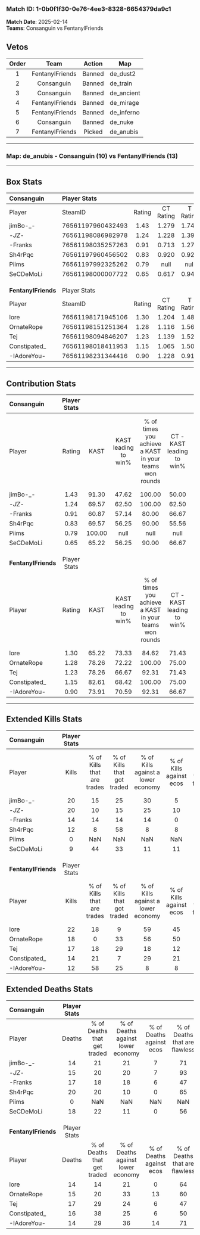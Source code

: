 ### Match ID: 1-0b0f1f30-0e76-4ee3-8328-6654379da9c1  
**Match Date**: 2025-02-14  
**Teams**: Consanguin vs FentanylFriends  

## Vetos  

| Order | Team | Action | Map |
| :---: | :--: | :----: | --- |
| 1 | FentanylFriends | Banned | de_dust2 |
| 2 | Consanguin | Banned | de_train |
| 3 | Consanguin | Banned | de_ancient |
| 4 | FentanylFriends | Banned | de_mirage |
| 5 | FentanylFriends | Banned | de_inferno |
| 6 | Consanguin | Banned | de_nuke |
| 7 | FentanylFriends | Picked | de_anubis |

---  

### **Map**: de_anubis - Consanguin (10) vs FentanylFriends (13)  
---  

## Box Stats  

| **Consanguin**      | Player Stats      |        |           |          |        |      |       |         |        |      |     |
| :- | :- | :-: | :-: | :-: | :-: | :-: | :-: | :-: | :-: | :-: | :-: |
| Player              | SteamID           | Rating | CT Rating | T Rating |  KAST  | ADR  | Kills | Assists | Deaths | K/D  | HS% |
| jimBo-_-            | 76561197960432493 |  1.43  |   1.279   |  1.741   | 91.30  | 80.7 |  20   |    4    |   14   | 1.43 | 45  |
| -_JZ_-              | 76561198086982978 |  1.24  |   1.228   |  1.391   | 69.57  | 77.8 |  20   |    3    |   15   | 1.33 | 55  |
| -Franks             | 76561198035257263 |  0.91  |   0.713   |  1.279   | 60.87  | 78.3 |  14   |    6    |   17   | 0.82 | 42  |
| Sh4rPqc             | 76561197960456502 |  0.83  |   0.920   |  0.922   | 69.57  | 70.5 |  12   |   10    |   20   | 0.60 | 16  |
| Piims               | 76561197992325262 |  0.79  |   null    |   null   | 100.00 | 0.0  |   0   |    0    |   0    | 0.00 |  0  |
| SeCDeMoLi           | 76561198000007722 |  0.65  |   0.617   |  0.940   | 65.22  | 50.5 |   9   |    6    |   18   | 0.50 | 44  |
|                     |                   |        |           |          |        |      |       |         |        |      |     |
|                     |                   |        |           |          |        |      |       |         |        |      |     |
|                     |                   |        |           |          |        |      |       |         |        |      |     |
| **FentanylFriends** | Player Stats      |        |           |          |        |      |       |         |        |      |     |
| Player              | SteamID           | Rating | CT Rating | T Rating |  KAST  | ADR  | Kills | Assists | Deaths | K/D  | HS% |
| lore                | 76561198171945106 |  1.30  |   1.204   |  1.486   | 65.22  | 80.0 |  22   |    2    |   14   | 1.57 | 59  |
| OrnateRope          | 76561198151251364 |  1.28  |   1.116   |  1.569   | 78.26  | 90.5 |  18   |    6    |   15   | 1.20 | 66  |
| Tej                 | 76561198094846207 |  1.23  |   1.139   |  1.528   | 78.26  | 94.0 |  17   |   11    |   17   | 1.00 | 47  |
| Constipated_        | 76561198018411953 |  1.15  |   1.065   |  1.504   | 82.61  | 84.5 |  14   |   14    |   16   | 0.88 | 28  |
| -IAdoreYou-         | 76561198231344416 |  0.90  |   1.228   |  0.918   | 73.91  | 47.8 |  12   |    4    |   14   | 0.86 | 41  |
---  

## Contribution Stats  

| **Consanguin**      | Player Stats |        |                      |                                                        |                           |                                                             |                          |                                                            |
| :- | :-: | :-: | :-: | :-: | :-: | :-: | :-: | :-: |
| Player              |    Rating    |  KAST  | KAST leading to win% | % of times you achieve a KAST in your teams won rounds | CT - KAST leading to win% | CT - % of times you achieve a KAST in your teams won rounds | T - KAST leading to win% | T - % of times you achieve a KAST in your teams won rounds |
| jimBo-_-            |     1.43     | 91.30  |        47.62         |                         100.00                         |           50.00           |                           100.00                            |          45.45           |                           100.00                           |
| -_JZ_-              |     1.24     | 69.57  |        62.50         |                         100.00                         |           62.50           |                           100.00                            |          62.50           |                           100.00                           |
| -Franks             |     0.91     | 60.87  |        57.14         |                         80.00                          |           66.67           |                            80.00                            |          50.00           |                           80.00                            |
| Sh4rPqc             |     0.83     | 69.57  |        56.25         |                         90.00                          |           55.56           |                           100.00                            |          57.14           |                           80.00                            |
| Piims               |     0.79     | 100.00 |         null         |                          null                          |           null            |                            null                             |           null           |                            null                            |
| SeCDeMoLi           |     0.65     | 65.22  |        56.25         |                         90.00                          |           66.67           |                            80.00                            |          50.00           |                           100.00                           |
|                     |              |        |                      |                                                        |                           |                                                             |                          |                                                            |
|                     |              |        |                      |                                                        |                           |                                                             |                          |                                                            |
|                     |              |        |                      |                                                        |                           |                                                             |                          |                                                            |
| **FentanylFriends** | Player Stats |        |                      |                                                        |                           |                                                             |                          |                                                            |
| Player              |    Rating    |  KAST  | KAST leading to win% | % of times you achieve a KAST in your teams won rounds | CT - KAST leading to win% | CT - % of times you achieve a KAST in your teams won rounds | T - KAST leading to win% | T - % of times you achieve a KAST in your teams won rounds |
| lore                |     1.30     | 65.22  |        73.33         |                         84.62                          |           71.43           |                            83.33                            |          75.00           |                           85.71                            |
| OrnateRope          |     1.28     | 78.26  |        72.22         |                         100.00                         |           75.00           |                           100.00                            |          70.00           |                           100.00                           |
| Tej                 |     1.23     | 78.26  |        66.67         |                         92.31                          |           71.43           |                            83.33                            |          63.64           |                           100.00                           |
| Constipated_        |     1.15     | 82.61  |        68.42         |                         100.00                         |           75.00           |                           100.00                            |          63.64           |                           100.00                           |
| -IAdoreYou-         |     0.90     | 73.91  |        70.59         |                         92.31                          |           66.67           |                           100.00                            |          75.00           |                           85.71                            |
---  

## Extended Kills Stats  

| **Consanguin**      | Player Stats |                            |                            |                                    |                         |                              |                                 |                                       |                    |           |
| :- | :-: | :-: | :-: | :-: | :-: | :-: | :-: | :-: | :-: | :-: |
| Player              |    Kills     | % of Kills that are trades | % of Kills that got traded | % of Kills against a lower economy | % of Kills against ecos | % of Kills that are flawless | % of Kills that are close duels | % of Kills that are assisted by flash | Pistol Round Kills | AWP Kills |
| jimBo-_-            |      20      |             15             |             25             |                 30                 |            5            |              60              |                0                |                   0                   |         2          |     5     |
| -_JZ_-              |      20      |             10             |             15             |                 25                 |           10            |              50              |               20                |                   0                   |         4          |     0     |
| -Franks             |      14      |             14             |             14             |                 14                 |            0            |              71              |                7                |                   0                   |         1          |     0     |
| Sh4rPqc             |      12      |             8              |             58             |                 8                  |            8            |              42              |               17                |                   0                   |         0          |     1     |
| Piims               |      0       |            NaN             |            NaN             |                NaN                 |           NaN           |             NaN              |               NaN               |                  NaN                  |        null        |   null    |
| SeCDeMoLi           |      9       |             44             |             33             |                 11                 |           11            |              67              |                0                |                   0                   |         1          |     0     |
|                     |              |                            |                            |                                    |                         |                              |                                 |                                       |                    |           |
|                     |              |                            |                            |                                    |                         |                              |                                 |                                       |                    |           |
|                     |              |                            |                            |                                    |                         |                              |                                 |                                       |                    |           |
| **FentanylFriends** | Player Stats |                            |                            |                                    |                         |                              |                                 |                                       |                    |           |
| Player              |    Kills     | % of Kills that are trades | % of Kills that got traded | % of Kills against a lower economy | % of Kills against ecos | % of Kills that are flawless | % of Kills that are close duels | % of Kills that are assisted by flash | Pistol Round Kills | AWP Kills |
| lore                |      22      |             18             |             9              |                 59                 |           45            |              77              |                0                |                   5                   |         1          |     0     |
| OrnateRope          |      18      |             0              |             33             |                 56                 |           50            |              72              |               11                |                   0                   |         0          |     0     |
| Tej                 |      17      |             18             |             29             |                 18                 |           12            |              47              |                6                |                   0                   |         2          |     3     |
| Constipated_        |      14      |             21             |             7              |                 29                 |           21            |              71              |                7                |                   7                   |         0          |     0     |
| -IAdoreYou-         |      12      |             58             |             25             |                 8                  |            8            |              67              |                0                |                   8                   |         4          |     0     |
## Extended Deaths Stats  

| **Consanguin**      | Player Stats |                             |                                   |                          |                               |                            |                           |               |
| :- | :-: | :-: | :-: | :-: | :-: | :-: | :-: | :-: |
| Player              |    Deaths    | % of Deaths that get traded | % of Deaths against lower economy | % of Deaths against ecos | % of Deaths that are flawless | % of Deaths that are close | % of Deaths while blinded | Deaths to AWP |
| jimBo-_-            |      14      |             21              |                21                 |            7             |              71               |             0              |             0             |       0       |
| -_JZ_-              |      15      |             20              |                20                 |            7             |              93               |             0              |             7             |       2       |
| -Franks             |      17      |             18              |                18                 |            6             |              47               |             12             |            12             |       1       |
| Sh4rPqc             |      20      |             20              |                10                 |            0             |              65               |             5              |             0             |       0       |
| Piims               |      0       |             NaN             |                NaN                |           NaN            |              NaN              |            NaN             |            NaN            |     null      |
| SeCDeMoLi           |      18      |             22              |                11                 |            0             |              56               |             6              |             0             |       0       |
|                     |              |                             |                                   |                          |                               |                            |                           |               |
|                     |              |                             |                                   |                          |                               |                            |                           |               |
|                     |              |                             |                                   |                          |                               |                            |                           |               |
| **FentanylFriends** | Player Stats |                             |                                   |                          |                               |                            |                           |               |
| Player              |    Deaths    | % of Deaths that get traded | % of Deaths against lower economy | % of Deaths against ecos | % of Deaths that are flawless | % of Deaths that are close | % of Deaths while blinded | Deaths to AWP |
| lore                |      14      |             14              |                21                 |            0             |              64               |             7              |             0             |       1       |
| OrnateRope          |      15      |             20              |                33                 |            13            |              60               |             13             |             0             |       1       |
| Tej                 |      17      |             29              |                24                 |            6             |              47               |             6              |             0             |       4       |
| Constipated_        |      16      |             38              |                25                 |            6             |              50               |             13             |             0             |       0       |
| -IAdoreYou-         |      14      |             29              |                36                 |            14            |              71               |             7              |             0             |       0       |
